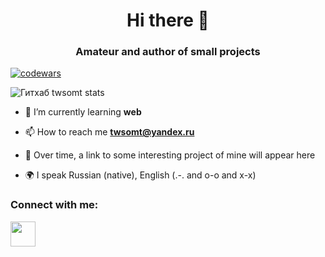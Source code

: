 <h1 align="center">Hi there 👋</h1>
<h3 align="center">Amateur and author of small projects</h3>

[![codewars](https://www.codewars.com/users/twsomt/badges/small)](https://www.codewars.com/users/twsomt)  

![Гитхаб twsomt stats](https://github-readme-stats.vercel.app/api?username=twsomt)

- 🌱 I’m currently learning **web**

- 📫 How to reach me **twsomt@yandex.ru**

- 📄 Over time, a link to some interesting project of mine will appear here

- 🌍 I speak Russian (native), English (.-. and o-o and x-x)

### Connect with me:
<p align="left">
<a href="https://t.me/twsomt">
<img src="https://www.svgrepo.com/show/354443/telegram.svg" width="40" height="40"
</a>
</p>
